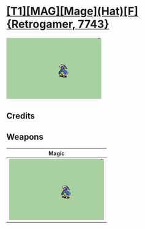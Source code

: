 # [\[T1\]\[MAG\]\[Mage\]\(Hat\)\[F\]{Retrogamer, 7743}](./%5BT1%5D%5BMAG%5D%5BMage%5D(Hat)%5BF%5D%7BRetrogamer,%207743%7D)

<img src="./6.%20Magic/Magic_000.png" alt="[T1][MAG][Mage](Hat)[F]{Retrogamer, 7743} standing" />

## Credits



## Weapons


|Magic |
|  :---: |
| <img alt="Magic animation" src="./6.%20Magic/Magic.gif" /> |
